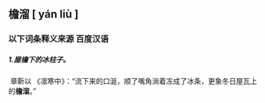 ## 檐溜 		[ yán liù ]

### 以下词条释义来源			百度汉语

##### 1.屋檐下的冰柱子。

​	章靳以 《凛寒中》：“流下来的口涎，顺了嘴角淌着冻成了冰条，更象冬日屋瓦上的**檐溜**。”
